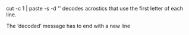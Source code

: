 cut -c 1 | paste -s -d ''  decodes acrostics that use the first letter of each line.

The ‘decoded’ message has to end with a new line
